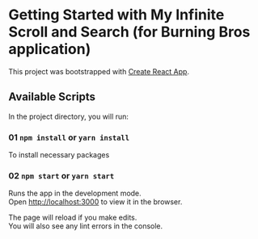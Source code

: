 # Getting Started with My Infinite Scroll and Search (for Burning Bros application)

This project was bootstrapped with [Create React App](https://github.com/facebook/create-react-app).

## Available Scripts

In the project directory, you will run:

### 01 `npm install` or `yarn install`

To install necessary packages

### 02 `npm start` or `yarn start`

Runs the app in the development mode.\
Open [http://localhost:3000](http://localhost:3000) to view it in the browser.

The page will reload if you make edits.\
You will also see any lint errors in the console.
